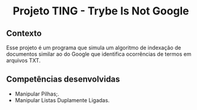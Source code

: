 # <p align="center">Projeto TING - Trybe Is Not Google</p>

## Contexto

Esse projeto é um programa que simula um algoritmo de indexação de documentos similar ao do Google que identifica ocorrências de termos em arquivos TXT.

## Competências desenvolvidas

- Manipular Pilhas;.
- Manipular Listas Duplamente Ligadas.